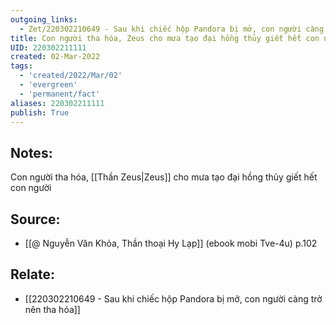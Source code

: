 ```yaml
---
outgoing_links:
  - Zet/220302210649 - Sau khi chiếc hộp Pandora bị mở, con người càng trở nên tha hóa
title: Con người tha hóa, Zeus cho mưa tạo đại hồng thủy giết hết con người
UID: 220302211111
created: 02-Mar-2022
tags:
  - 'created/2022/Mar/02'
  - 'evergreen'
  - 'permanent/fact'
aliases: 220302211111
publish: True
---
```

## Notes:
Con người tha hóa, [[Thần Zeus|Zeus]] cho mưa tạo đại hồng thủy giết hết con người

## Source:
- [[@ Nguyễn Văn Khỏa, Thần thoại Hy Lạp]] (ebook mobi Tve-4u) p.102

## Relate:
- [[220302210649 - Sau khi chiếc hộp Pandora bị mở, con người càng trở nên tha hóa]]